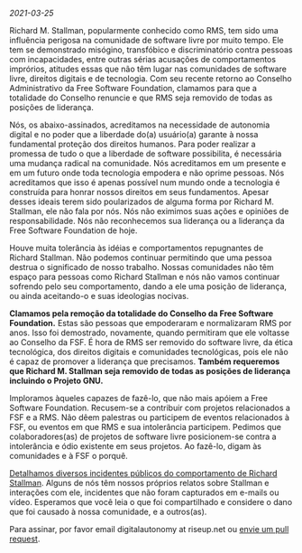 *2021-03-25*

Richard M. Stallman, popularmente conhecido como RMS, tem sido uma influência perigosa na comunidade de software livre por muito tempo. Ele tem se demonstrado misógino, transfóbico e discriminatório contra pessoas com incapacidades, entre outras sérias acusações de comportamentos imprórios, atitudes essas que não têm lugar nas comunidades de software livre, direitos digitais e de tecnologia. Com seu recente retorno ao Conselho Administrativo da Free Software Foundation, clamamos para que a totalidade do Conselho renuncie e que RMS seja removido de todas as posições de liderança.

Nós, os abaixo-assinados, acreditamos na necessidade de autonomia digital e no poder que a liberdade do(a) usuário(a) garante à nossa fundamental proteção dos direitos humanos. Para poder realizar a promessa de tudo o que a liberdade de software possibilita, é necessária uma mudança radical na comunidade. Nós acreditamos em um presente e em um futuro onde toda tecnologia empodera e não oprime pessoas. Nós acreditamos que isso é apenas possível num mundo onde a tecnologia é construída para honrar nossos direitos em seus fundamentos. Apesar desses ideais terem sido poularizados de alguma forma por Richard M. Stallman, ele não fala por nós. Nós não eximimos suas ações e opiniões de responsabilidade. Nós não reconhecemos sua liderança ou a liderança da Free Software Foundation de hoje.

Houve muita tolerância às idéias e comportamentos repugnantes de Richard Stallman. Não podemos continuar permitindo que uma pessoa destrua o significado de nosso trabalho. Nossas comunidades não têm espaço para pessoas como Richard Stallman e nós não vamos continuar sofrendo pelo seu comportamento, dando a ele uma posição de liderança, ou ainda aceitando-o e suas ideologias nocivas.

**Clamamos pela remoção da totalidade do Conselho da Free Software Foundation.** Estas são pessoas que empoderaram e normalizaram RMS por anos. Isso foi demostrado, novamente, quando permitiram que ele voltasse ao Conselho da FSF. É hora de RMS ser removido do software livre, da ética tecnológica, dos direitos digitais e comunidades tecnológicas, pois ele não é capaz de promover a liderança que precisamos. **Também requeremos que Richard M. Stallman seja removido de todas as posições de liderança incluindo o Projeto GNU.**

Imploramos àqueles capazes de fazê-lo, que não mais apóiem a Free Software Foundation. Recusem-se a contribuir com projetos relacionados a FSF e a RMS. Não dêem palestras ou participem de eventos relacionados à FSF, ou eventos em que RMS e sua intolerância participem. Pedimos que colaboradores(as) de projetos de software livre posicionem-se contra a intolerância e ódio existente em seus projetos. Ao fazê-lo, digam às comunidades e à FSF o porquê.

[Detalhamos diversos incidentes públicos do comportamento de Richard Stallman][1]. Alguns de nós têm nossos próprios relatos sobre Stallman e interações com ele, incidentes que não foram capturados em e-mails ou vídeo. Esperamos que você leia o que foi compartilhado e considere o dano que foi causado à nossa comunidade, e a outros(as).

[1]: https://rms-open-letter.github.io/appendix

Para assinar, por favor email digitalautonomy at riseup.net ou [envie um pull request](https://github.com/rms-open-letter/rms-open-letter.github.io/pulls).
